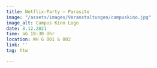 ```yaml
---
title: Netflix-Party – Parasite
image: "/assets/images/Veranstaltungen/campuskino.jpg"
image_alt: Campus Kino Logo
date: 8.12.2021
time: ab 19:30 Uhr
location: WH G 001 & 002
link: ''
tag: htw

---
```

